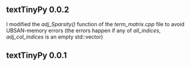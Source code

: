 
## textTinyPy 0.0.2


I modified the *adj_Sparsity()* function of the *term_matrix.cpp* file to avoid UBSAN-memory errors (the errors happen if any of *all_indices*, *adj_col_indices* is an empty std::vector)


## textTinyPy 0.0.1

